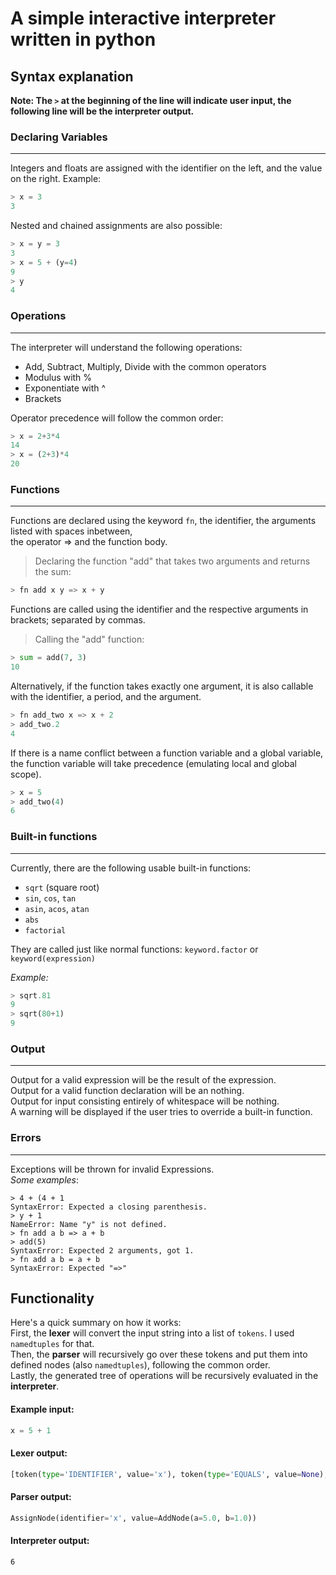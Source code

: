 # **A simple interactive interpreter written in python**


## Syntax explanation



**Note: The `>` at the beginning of the line will indicate user input, the following line will be the interpreter
output.**

### **Declaring Variables**

---

Integers and floats are assigned with the identifier on the left, and the value on the right. Example:

```python
> x = 3
3
```

Nested and chained assignments are also possible:

```python
> x = y = 3
3
> x = 5 + (y=4)
9
> y
4
```

### **Operations**

---

The interpreter will understand the following operations:

- Add, Subtract, Multiply, Divide with the common operators
- Modulus with %
- Exponentiate with ^
- Brackets

Operator precedence will follow the common order:

```python
> x = 2+3*4
14
> x = (2+3)*4
20
```

### **Functions**

---

Functions are declared using the keyword `fn`, the identifier, the arguments listed with spaces inbetween, <br>
the operator =>
and the function body.
> Declaring the function "add" that takes two arguments and returns the sum:

```python
> fn add x y => x + y
```

Functions are called using the identifier and the respective arguments in brackets; separated by commas.
> Calling the "add" function:

```python
> sum = add(7, 3)
10
```

Alternatively, if the function takes exactly one argument, it is also callable with the identifier, a period, and the
argument.

```python
> fn add_two x => x + 2
> add_two.2
4
```

If there is a name conflict between a function variable and a global variable, the function variable will take
precedence
(emulating local and global scope).

```python
> x = 5
> add_two(4)
6
```

### **Built-in functions**

---

Currently, there are the following usable built-in functions:

- `sqrt` (square root)
- `sin`, `cos`, `tan`
- `asin`, `acos`, `atan`
- `abs`
- `factorial`

They are called just like normal functions: `keyword.factor` or `keyword(expression)`

*Example:*

```python
> sqrt.81
9
> sqrt(80+1)
9
```

### **Output**

---

Output for a valid expression will be the result of the expression.<br>
Output for a valid function declaration will be an nothing. <br>
Output for input consisting entirely of whitespace will be nothing. <br>
A warning will be displayed if the user tries to override a built-in function.

### **Errors**

---

Exceptions will be thrown for invalid Expressions. <br>
*Some examples*:

```
> 4 + (4 + 1
SyntaxError: Expected a closing parenthesis.
> y + 1
NameError: Name "y" is not defined.
> fn add a b => a + b
> add(5)
SyntaxError: Expected 2 arguments, got 1.
> fn add a b = a + b
SyntaxError: Expected "=>"
```

## **Functionality**

Here's a quick summary on how it works: <br>
First, the **lexer** will convert the input string into a list of `tokens`. I used `namedtuples` for that. <br>
Then, the **parser** will recursively go over these tokens and put them into defined nodes (also `namedtuples`),
following the common order. <br>
Lastly, the generated tree of operations will be recursively evaluated in the **interpreter**. <br>

#### Example input:

```python
x = 5 + 1
```

#### **Lexer** output:

```python
[token(type='IDENTIFIER', value='x'), token(type='EQUALS', value=None), token(type='NUMBER', value=5.0), token(type='PLUS_SIGN', value=None), token(type='NUMBER', value=1.0)]
```

#### **Parser** output:

```python
AssignNode(identifier='x', value=AddNode(a=5.0, b=1.0))
```

#### **Interpreter** output:

```
6
```
